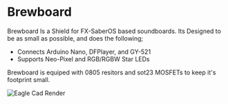 # Brewboard
Brewboard Is a Shield for FX-SaberOS based soundboards. Its Designed to be as small as possible, and does the following;

 - Connects Arduino Nano, DFPlayer, and GY-521
 - Supports Neo-Pixel and RGB/RGBW Star LEDs

Brewboard is equiped with 0805 resitors and sot23 MOSFETs to keep it's footprint small.

![Eagle Cad Render](https://github.com/SaberRepublic/Brewboard/blob/master/README/BrewBoard%20v330.png)
